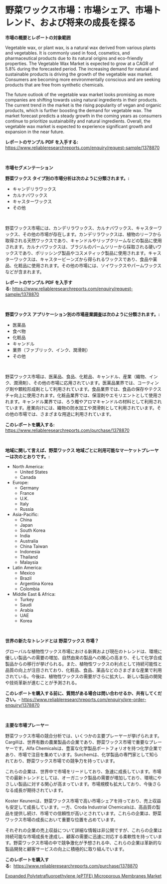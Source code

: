 <p><h1>野菜ワックス市場：市場シェア、市場トレンド、および将来の成長を探る</h1></p><p><strong>市場の概要とレポートの対象範囲</strong></p>
<p><p>Vegetable wax, or plant wax, is a natural wax derived from various plants and vegetables. It is commonly used in food, cosmetics, and pharmaceutical products due to its natural origins and eco-friendly properties. The Vegetable Wax Market is expected to grow at a CAGR of 5.8% during the forecasted period. The increasing demand for natural and sustainable products is driving the growth of the vegetable wax market. Consumers are becoming more environmentally conscious and are seeking products that are free from synthetic chemicals.</p><p>The future outlook of the vegetable wax market looks promising as more companies are shifting towards using natural ingredients in their products. The current trend in the market is the rising popularity of vegan and organic products, which is further boosting the demand for vegetable wax. The market forecast predicts a steady growth in the coming years as consumers continue to prioritize sustainability and natural ingredients. Overall, the vegetable wax market is expected to experience significant growth and expansion in the near future.</p></p>
<p><strong>レポートのサンプル PDF を入手する:</strong> <a href="https://www.reliableresearchreports.com/enquiry/request-sample/1378870">https://www.reliableresearchreports.com/enquiry/request-sample/1378870</a></p>
<p>&nbsp;</p>
<p><strong>市場セグメンテーション</strong></p>
<p><strong>野菜ワックス タイプ別の市場分析は次のように分類されます。:</strong></p>
<p><ul><li>キャンデリラワックス</li><li>カルナバワックス</li><li>キャスターワックス</li><li>その他</li></ul></p>
<p>&nbsp;</p>
<p><p>野菜ワックス市場には、カンデリラワックス、カルナバワックス、キャスターワックス、その他の市場が存在します。カンデリラワックスは、植物のリーフから取得される天然ワックスであり、キャンドルやリップクリームなどの製品に使用されます。カルナバワックスは、ブラジルのパームツリーから採取される硬いワックスであり、ポリッシング製品やコスメティック製品に使用されます。キャスターワックスは、キャスタービーンズから得られるワックスであり、食品や薬品、化粧品に使用されます。その他の市場には、ソイワックスやパームワックスなどが含まれます。</p></p>
<p><strong>レポートのサンプル PDF を入手する:</strong>&nbsp;<a href="https://www.reliableresearchreports.com/enquiry/request-sample/1378870">https://www.reliableresearchreports.com/enquiry/request-sample/1378870</a></p>
<p>&nbsp;</p>
<p><strong> 野菜ワックス アプリケーション別の市場産業調査は次のように分類されます。:</strong></p>
<p><ul><li>医薬品</li><li>食べ物</li><li>化粧品</li><li>キャンドル</li><li>業界（ファブリック、インク、潤滑剤）</li><li>その他</li></ul></p>
<p>&nbsp;</p>
<p><p>野菜ワックス市場は、医薬品、食品、化粧品、キャンドル、産業（織物、インク、潤滑剤）、その他の市場に応用されています。医薬品業界では、コーティング剤や顆粒形成剤として利用されています。食品業界では、食品の保存やテクスチャ向上に使用されます。化粧品業界では、保湿剤やエモリエントとして使用されます。キャンドル業界では、ろう燭やアロマキャンドルの材料として利用されています。産業向けには、織物の防水加工や潤滑剤として利用されています。その他の市場では、さまざまな用途に利用されています。</p></p>
<p><strong>このレポートを購入する:</strong>&nbsp; <a href="https://www.reliableresearchreports.com/purchase/1378870">https://www.reliableresearchreports.com/purchase/1378870</a></p>
<p>&nbsp;</p>
<p><strong>地域に関して言えば、野菜ワックス 地域ごとに利用可能なマーケットプレーヤーは次のとおりです。:</strong></p>
<p><ul>
    <li>
        North America:
        <ul>
            <li>United States</li>
            <li>Canada</li>
        </ul>
    </li>
    <li>
        Europe:
        <ul>
            <li>Germany</li>
            <li>France</li>
            <li>U.K.</li>
            <li>Italy</li>
            <li>Russia</li>
        </ul>
    </li>
    <li>
        Asia-Pacific:
        <ul>
            <li>China</li>
            <li>Japan</li>
            <li>South Korea</li>
            <li>India</li>
            <li>Australia</li>
            <li>China Taiwan</li>
            <li>Indonesia</li>
            <li>Thailand</li>
            <li>Malaysia</li>
        </ul>
    </li>
    <li>
        Latin America:
        <ul>
            <li>Mexico</li>
            <li>Brazil</li>
            <li>Argentina Korea</li>
            <li>Colombia</li>
        </ul>
    </li>
    <li>
        Middle East & Africa:
        <ul>
            <li>Turkey</li>
            <li>Saudi</li>
            <li>Arabia</li>
            <li>UAE</li>
            <li>Korea</li>
        </ul>
    </li>
    </ul></p>
<p>&nbsp;</p>
<p><strong>世界の新たなトレンドとは 野菜ワックス 市場？</strong></p>
<p><p>グローバルな植物性ワックス市場における新興および現在のトレンドは、環境に優しい製品への需要の増加、自然由来の製品への関心の高まり、そして化学合成製品からの移行が挙げられる。また、植物性ワックスの利点として持続可能性と品質の向上が注目されており、化粧品、食品、薬品などのさまざまな産業で利用されている。今後は、植物性ワックスの需要がさらに拡大し、新しい製品の開発や技術革新が進むことが予測される。</p></p>
<p><strong>このレポートを購入する前に、質問がある場合は問い合わせるか、共有してください。</strong>- <a href="https://www.reliableresearchreports.com/enquiry/pre-order-enquiry/1378870">https://www.reliableresearchreports.com/enquiry/pre-order-enquiry/1378870</a></p>
<p>&nbsp;</p>
<p><strong>主要な市場プレーヤー</strong></p>
<p><p>野菜ワックス市場の競合分析では、いくつかの主要プレーヤーが挙げられます。Cargillは、世界有数の農業製品の企業であり、野菜ワックス市場で重要なプレーヤーです。Alfa Chemicalsは、豊富な化学製品ポートフォリオを持つ化学企業であり、市場で注目を集めています。Surchemは、化学製品の専門家として知られており、野菜ワックス市場での競争力を持っています。</p><p>これらの企業は、世界中で市場をリードしており、急速に成長しています。市場での最新トレンドとしては、オーガニック製品の需要が増加しており、環境にやさしい製品に対する関心が高まっています。市場規模も拡大しており、今後さらなる成長が期待されています。</p><p>Koster Keunenは、野菜ワックス市場で高い市場シェアを持っており、売上収益も安定して成長しています。一方、Croda Industrial Chemicalsは、高品質の製品を提供し続け、市場での信頼性が高いとされています。これらの企業は、野菜ワックス市場の成長において重要な位置を占めています。</p><p>それぞれの企業の売上収益について詳細な情報は非公開ですが、これらの企業は持続可能な市場成長を達成し、顧客の需要に迅速に対応する柔軟性を持っています。野菜ワックス市場の中で競争激化が予想される中、これらの企業は革新的な製品開発と顧客サービスの向上に積極的に取り組んでいます。</p></p>
<p><strong>このレポートを購入する:</strong>&nbsp;&nbsp;<a href="https://www.reliableresearchreports.com/purchase/1378870">https://www.reliableresearchreports.com/purchase/1378870</a></p>
<p><p><a href="https://github.com/Sarissaschmalingtr6fz2739/Market-Research-Report-List-1/blob/main/expanded-polytetrafluoroethylene-eptfe-microporous-membranes-market.md">Expanded Polytetrafluoroethylene (ePTFE) Microporous Membranes Market</a></p></p>